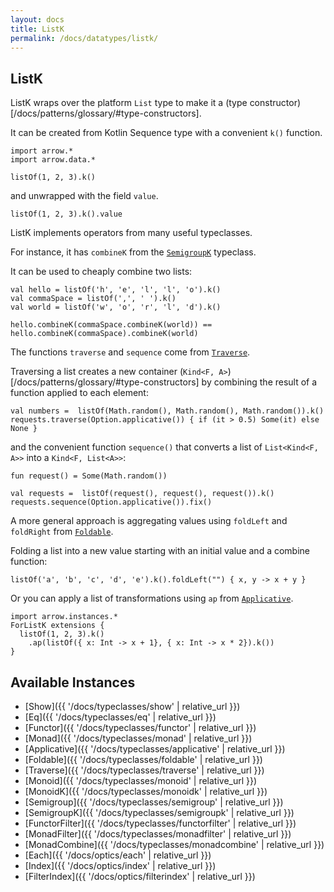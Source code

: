 ```yaml
---
layout: docs
title: ListK
permalink: /docs/datatypes/listk/
---
```


## ListK

ListK wraps over the platform `List` type to make it a (type constructor)[/docs/patterns/glossary/#type-constructors].

It can be created from Kotlin Sequence type with a convenient `k()` function.

```kotlin:ank
import arrow.*
import arrow.data.*

listOf(1, 2, 3).k()
```

and unwrapped with the field `value`.

```kotlin:ank
listOf(1, 2, 3).k().value
```

ListK implements operators from many useful typeclasses.

For instance, it has `combineK` from the [`SemigroupK`](/docs/typeclasses/semigroupk/) typeclass.

It can be used to cheaply combine two lists:

```kotlin:ank
val hello = listOf('h', 'e', 'l', 'l', 'o').k()
val commaSpace = listOf(',', ' ').k()
val world = listOf('w', 'o', 'r', 'l', 'd').k()

hello.combineK(commaSpace.combineK(world)) == hello.combineK(commaSpace).combineK(world)
```

The functions `traverse` and `sequence` come from [`Traverse`](/docs/typeclasses/traverse/).

Traversing a list creates a new container (`Kind<F, A>`)[/docs/patterns/glossary/#type-constructors] by combining the result of a function applied to each element:

```kotlin:ank
val numbers =  listOf(Math.random(), Math.random(), Math.random()).k()
requests.traverse(Option.applicative()) { if (it > 0.5) Some(it) else None }
```

and the convenient function `sequence()` that converts a list of `List<Kind<F, A>>` into a `Kind<F, List<A>>`:

```kotlin:ank
fun request() = Some(Math.random())

val requests =  listOf(request(), request(), request()).k()
requests.sequence(Option.applicative()).fix()
```

A more general approach is aggregating values using `foldLeft` and `foldRight` from [`Foldable`](/docs/typeclasses/foldable).

Folding a list into a new value starting with an initial value and a combine function:

```kotlin:ank
listOf('a', 'b', 'c', 'd', 'e').k().foldLeft("") { x, y -> x + y }
```

Or you can apply a list of transformations using `ap` from [`Applicative`](/docs/typeclasses/applicative/).

```kotlin:ank
import arrow.instances.*
ForListK extensions {
  listOf(1, 2, 3).k()
    .ap(listOf({ x: Int -> x + 1}, { x: Int -> x * 2}).k())
}
```

## Available Instances

* [Show]({{ '/docs/typeclasses/show' | relative_url }})
* [Eq]({{ '/docs/typeclasses/eq' | relative_url }})
* [Functor]({{ '/docs/typeclasses/functor' | relative_url }})
* [Monad]({{ '/docs/typeclasses/monad' | relative_url }})
* [Applicative]({{ '/docs/typeclasses/applicative' | relative_url }})
* [Foldable]({{ '/docs/typeclasses/foldable' | relative_url }})
* [Traverse]({{ '/docs/typeclasses/traverse' | relative_url }})
* [Monoid]({{ '/docs/typeclasses/monoid' | relative_url }})
* [MonoidK]({{ '/docs/typeclasses/monoidk' | relative_url }})
* [Semigroup]({{ '/docs/typeclasses/semigroup' | relative_url }})
* [SemigroupK]({{ '/docs/typeclasses/semigroupk' | relative_url }})
* [FunctorFilter]({{ '/docs/typeclasses/functorfilter' | relative_url }})
* [MonadFilter]({{ '/docs/typeclasses/monadfilter' | relative_url }})
* [MonadCombine]({{ '/docs/typeclasses/monadcombine' | relative_url }})
* [Each]({{ '/docs/optics/each' | relative_url }})
* [Index]({{ '/docs/optics/index' | relative_url }})
* [FilterIndex]({{ '/docs/optics/filterindex' | relative_url }})
